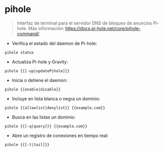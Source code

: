# pihole

> Interfaz de terminal para el servidor DNS de bloqueo de anuncios Pi-hole.
> Más información: <https://docs.pi-hole.net/core/pihole-command/>.

- Verifica el estado del daemon de Pi-hole:

`pihole status`

- Actualiza Pi-hole y Gravity:

`pihole {{[-up|updatePihole]}}`

- Inicia o detiene el daemon:

`pihole {{enable|disable}}`

- Incluye en lista blanca o negra un dominio:

`pihole {{allowlist|denylist}} {{example.com}}`

- Busca en las listas un dominio:

`pihole {{[-q|query]}} {{example.com}}`

- Abre un registro de conexiones en tiempo real:

`pihole {{[-t|tail]}}`
